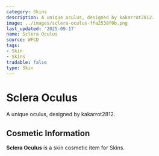 ```yaml
---
category: Skins
description: A unique oculus, designed by kakarrot2812.
image: ../images/sclera-oculus-ffa2538f0b.png
last_updated: '2025-09-17'
name: Sclera Oculus
source: WFCD
tags:
- Skin
- Skins
tradable: false
type: Skin
---
```


# Sclera Oculus

A unique oculus, designed by kakarrot2812.

## Cosmetic Information

**Sclera Oculus** is a skin cosmetic item for Skins.

